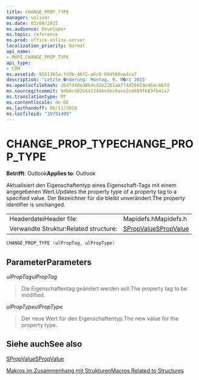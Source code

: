 ```yaml
---
title: CHANGE_PROP_TYPE
manager: soliver
ms.date: 03/09/2015
ms.audience: Developer
ms.topic: reference
ms.prod: office-online-server
localization_priority: Normal
api_name:
- MAPI.CHANGE_PROP_TYPE
api_type:
- COM
ms.assetid: 95513b5a-fd3b-46f2-a6c0-094500ae4ca7
description: 'Letzte �nderung: Montag, 9. M�rz 2015'
ms.openlocfilehash: 26dfd40ed8b4cd2b2261abff4d2692de46acb6fd
ms.sourcegitcommit: 9d60cd82b5413446e5bc8ace2cd689f683fb41a7
ms.translationtype: MT
ms.contentlocale: de-DE
ms.lasthandoff: 06/11/2018
ms.locfileid: "19791409"
---
```

# <a name="changeproptype"></a><span data-ttu-id="78828-103">CHANGE_PROP_TYPE</span><span class="sxs-lookup"><span data-stu-id="78828-103">CHANGE_PROP_TYPE</span></span>

  
  
<span data-ttu-id="78828-104">**Betrifft**: Outlook</span><span class="sxs-lookup"><span data-stu-id="78828-104">**Applies to**: Outlook</span></span> 
  
<span data-ttu-id="78828-105">Aktualisiert den Eigenschaftentyp eines Eigenschaft-Tags mit einem angegebenen Wert.</span><span class="sxs-lookup"><span data-stu-id="78828-105">Updates the property type of a property tag to a specified value.</span></span> <span data-ttu-id="78828-106">Der Bezeichner für die bleibt unverändert.</span><span class="sxs-lookup"><span data-stu-id="78828-106">The property identifier is unchanged.</span></span> 
  
|||
|:-----|:-----|
|<span data-ttu-id="78828-107">Headerdatei</span><span class="sxs-lookup"><span data-stu-id="78828-107">Header file:</span></span>  <br/> |<span data-ttu-id="78828-108">Mapidefs.h</span><span class="sxs-lookup"><span data-stu-id="78828-108">Mapidefs.h</span></span>  <br/> |
|<span data-ttu-id="78828-109">Verwandte Struktur:</span><span class="sxs-lookup"><span data-stu-id="78828-109">Related structure:</span></span>  <br/> |[<span data-ttu-id="78828-110">SPropValue</span><span class="sxs-lookup"><span data-stu-id="78828-110">SPropValue</span></span>](spropvalue.md) <br/> |
   
```cpp
CHANGE_PROP_TYPE (ulPropTag, ulPropType)
```

## <a name="parameters"></a><span data-ttu-id="78828-111">Parameter</span><span class="sxs-lookup"><span data-stu-id="78828-111">Parameters</span></span>

 <span data-ttu-id="78828-112">_ulPropTag_</span><span class="sxs-lookup"><span data-stu-id="78828-112">_ulPropTag_</span></span>
  
> <span data-ttu-id="78828-113">Die Eigenschaftentag geändert werden soll.</span><span class="sxs-lookup"><span data-stu-id="78828-113">The property tag to be modified.</span></span>
    
 <span data-ttu-id="78828-114">_ulPropType_</span><span class="sxs-lookup"><span data-stu-id="78828-114">_ulPropType_</span></span>
  
> <span data-ttu-id="78828-115">Der neue Wert für den Eigenschaftentyp.</span><span class="sxs-lookup"><span data-stu-id="78828-115">The new value for the property type.</span></span>
    
## <a name="see-also"></a><span data-ttu-id="78828-116">Siehe auch</span><span class="sxs-lookup"><span data-stu-id="78828-116">See also</span></span>



[<span data-ttu-id="78828-117">SPropValue</span><span class="sxs-lookup"><span data-stu-id="78828-117">SPropValue</span></span>](spropvalue.md)


[<span data-ttu-id="78828-118">Makros im Zusammenhang mit Strukturen</span><span class="sxs-lookup"><span data-stu-id="78828-118">Macros Related to Structures</span></span>](macros-related-to-structures.md)

